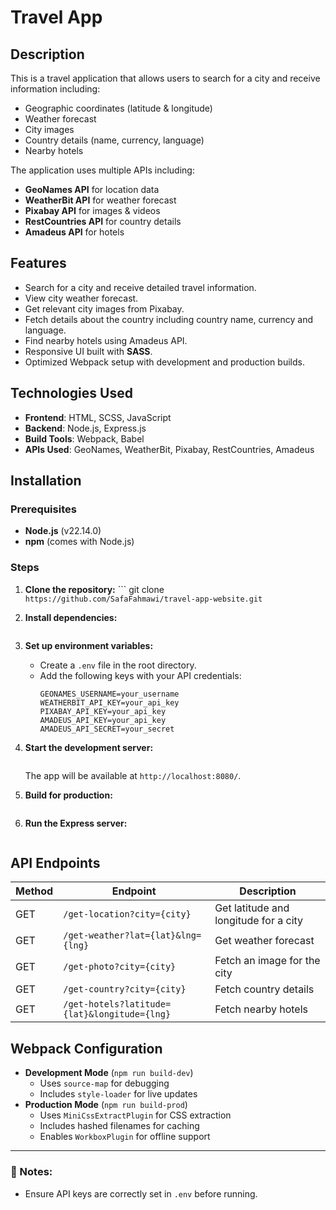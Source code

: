 
# Travel App

## Description
This is a travel application that allows users to search for a city and receive information including:
- Geographic coordinates (latitude & longitude)
- Weather forecast
- City images
- Country details (name, currency, language)
- Nearby hotels

The application uses multiple APIs including:
- **GeoNames API** for location data
- **WeatherBit API** for weather forecast
- **Pixabay API** for images & videos
- **RestCountries API** for country details
- **Amadeus API** for hotels

## Features
- Search for a city and receive detailed travel information.
- View city weather forecast.
- Get relevant city images from Pixabay.
- Fetch details about the country including country name, currency and language.
- Find nearby hotels using Amadeus API.
- Responsive UI built with **SASS**.
- Optimized Webpack setup with development and production builds.

## Technologies Used
- **Frontend**: HTML, SCSS, JavaScript
- **Backend**: Node.js, Express.js
- **Build Tools**: Webpack, Babel
- **APIs Used**: GeoNames, WeatherBit, Pixabay, RestCountries, Amadeus

## Installation

### Prerequisites
- **Node.js** (v22.14.0)
- **npm** (comes with Node.js)

### Steps
1. **Clone the repository:**
   ``` git clone `https://github.com/SafaFahmawi/travel-app-website.git`

2. **Install dependencies:**
   ``` npm install

3. **Set up environment variables:**
   - Create a `.env` file in the root directory.
   - Add the following keys with your API credentials:
     ```env
     GEONAMES_USERNAME=your_username
     WEATHERBIT_API_KEY=your_api_key
     PIXABAY_API_KEY=your_api_key
     AMADEUS_API_KEY=your_api_key
     AMADEUS_API_SECRET=your_secret
     ```

4. **Start the development server:**
   ``` npm run build-dev
   ```
   The app will be available at `http://localhost:8080/`.

5. **Build for production:**
   ``` npm run build-prod

6. **Run the Express server:**
   ``` npm start

## API Endpoints
| Method | Endpoint | Description |
|--------|----------|-------------|
| GET | `/get-location?city={city}` | Get latitude and longitude for a city |
| GET | `/get-weather?lat={lat}&lng={lng}` | Get weather forecast |
| GET | `/get-photo?city={city}` | Fetch an image for the city |
| GET | `/get-country?city={city}` | Fetch country details |
| GET | `/get-hotels?latitude={lat}&longitude={lng}` | Fetch nearby hotels |

## Webpack Configuration
- **Development Mode** (`npm run build-dev`)
  - Uses `source-map` for debugging
  - Includes `style-loader` for live updates
- **Production Mode** (`npm run build-prod`)
  - Uses `MiniCssExtractPlugin` for CSS extraction
  - Includes hashed filenames for caching
  - Enables `WorkboxPlugin` for offline support
---

### 📌 Notes:
- Ensure API keys are correctly set in `.env` before running.

